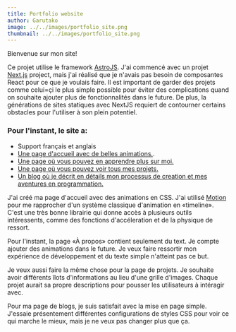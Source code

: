 ```yaml
---
title: Portfolio website
author: Garutako
image: ../../images/portfolio_site.png
thumbnail: ../../images/portfolio_site.png
---
```


Bienvenue sur mon site!

Ce projet utilise le framework [AstroJS](https://nextjs.org/). J'ai commencé avec un projet [Next.js](https://nextjs.org/) project, mais j'ai réalisé que je n'avais pas besoin de composantes React pour ce que je voulais faire.
Il est important de garder des projets comme celui=çi le plus simple possible pour éviter des complications quand on souhaite ajouter plus de fonctionnalités dans le future. De plus, la générations de sites statiques avec NextJS
requiert de contourner certains obstacles pour l'utiliser à son plein potentiel.

### Pour l'instant, le site a:
- Support français et anglais
- [Une page d'accueil avec de belles animations.](/fr).
- [Une page où vous pouvez en apprendre plus sur moi.](/fr/about)
- [Une page où vous pouvez voir tous mes projets.](/fr/projects)
- [Un blog où je décrit en détails mon processus de creation et mes aventures en programmation.](/fr/blog)

J'ai créé ma page d'accueil avec des animations en CSS. J'ai utilisé [Motion](https://motion.dev/) pour me rapprocher d'un système classique d'animation en «timeline». C'est une très bonne librairie qui donne accès à plusieurs outils intéressents,
comme des fonctions d'accéleration et de la physique de ressort.

Pour l'instant, la page «À propos» contient seulement du text. Je compte ajouter des animations dans le future. Je veux faire ressortir mon expérience de développement et du texte simple n'atteint pas ce but.

Je veux aussi faire la même chose pour la page de projets. Je souhaite avoir différents îlots d'informations au lieu d'une grille d'images. Chaque projet aurait sa propre descriptions pour pousser les utilisateurs à intéragir avec.

Pour ma page de blogs, je suis satisfait avec la mise en page simple. J'essaie présentement différentes configurations de styles CSS pour voir ce qui marche le mieux, mais je ne veux pas changer plus que ça.